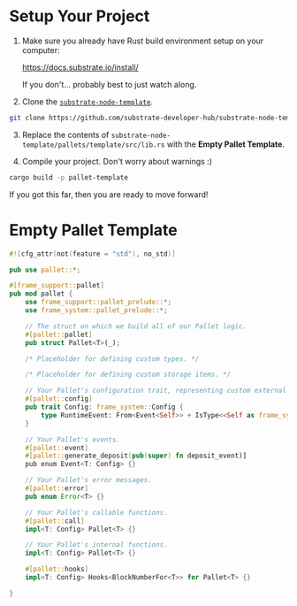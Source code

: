 # Setup Your Project

1. Make sure you already have Rust build environment setup on your computer:

	https://docs.substrate.io/install/

	If you don't... probably best to just watch along.


2. Clone the [`substrate-node-template`](https://github.com/substrate-developer-hub/substrate-node-template).

```bash
git clone https://github.com/substrate-developer-hub/substrate-node-template
```

3. Replace the contents of `substrate-node-template/pallets/template/src/lib.rs` with the **Empty Pallet Template**.

4. Compile your project. Don't worry about warnings :)

```bash
cargo build -p pallet-template
```

If you got this far, then you are ready to move forward!

<!-- slide:break -->

# Empty Pallet Template

```rust
#![cfg_attr(not(feature = "std"), no_std)]

pub use pallet::*;

#[frame_support::pallet]
pub mod pallet {
	use frame_support::pallet_prelude::*;
	use frame_system::pallet_prelude::*;

	// The struct on which we build all of our Pallet logic.
	#[pallet::pallet]
	pub struct Pallet<T>(_);

	/* Placeholder for defining custom types. */

	/* Placeholder for defining custom storage items. */

	// Your Pallet's configuration trait, representing custom external types and interfaces.
	#[pallet::config]
	pub trait Config: frame_system::Config {
		type RuntimeEvent: From<Event<Self>> + IsType<<Self as frame_system::Config>::RuntimeEvent>;
	}

	// Your Pallet's events.
	#[pallet::event]
	#[pallet::generate_deposit(pub(super) fn deposit_event)]
	pub enum Event<T: Config> {}

	// Your Pallet's error messages.
	#[pallet::error]
	pub enum Error<T> {}

	// Your Pallet's callable functions.
	#[pallet::call]
	impl<T: Config> Pallet<T> {}

	// Your Pallet's internal functions.
	impl<T: Config> Pallet<T> {}

	#[pallet::hooks]
	impl<T: Config> Hooks<BlockNumberFor<T>> for Pallet<T> {}

}
```
